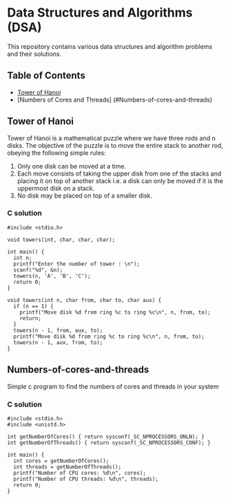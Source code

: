 # Data Structures and Algorithms (DSA)

This repository contains various data structures and algorithm problems and their solutions.

## Table of Contents

* [Tower of Hanoi](#tower-of-hanoi)
* [Numbers of Cores and Threads] (#Numbers-of-cores-and-threads)

## Tower of Hanoi

Tower of Hanoi is a mathematical puzzle where we have three rods and n disks. The objective of the puzzle is to move the entire stack to another rod, obeying the following simple rules: 
1. Only one disk can be moved at a time.
2. Each move consists of taking the upper disk from one of the stacks and placing it on top of another stack i.e. a disk can only be moved if it is the uppermost disk on a stack.
3. No disk may be placed on top of a smaller disk.

### C solution
```
#include <stdio.h>

void towers(int, char, char, char);

int main() {
  int n;
  printf("Enter the number of tower : \n");
  scanf("%d", &n);
  towers(n, 'A', 'B', 'C');
  return 0;
}

void towers(int n, char from, char to, char aux) {
  if (n == 1) {
    printf("Move disk %d from ring %c to ring %c\n", n, from, to);
    return;
  }
  towers(n - 1, from, aux, to);
  printf("Move disk %d from ring %c to ring %c\n", n, from, to);
  towers(n - 1, aux, from, to);
}
```
## Numbers-of-cores-and-threads 

Simple c program to find the numbers of cores and threads in your system 

### C solution 
```
#include <stdio.h>
#include <unistd.h>

int getNumberOfCores() { return sysconf(_SC_NPROCESSORS_ONLN); }
int getNumberOfThreads() { return sysconf(_SC_NPROCESSORS_CONF); }

int main() {
  int cores = getNumberOfCores();
  int threads = getNumberOfThreads();
  printf("Number of CPU cores: %d\n", cores);
  printf("Number of CPU threads: %d\n", threads);
  return 0;
}
```

